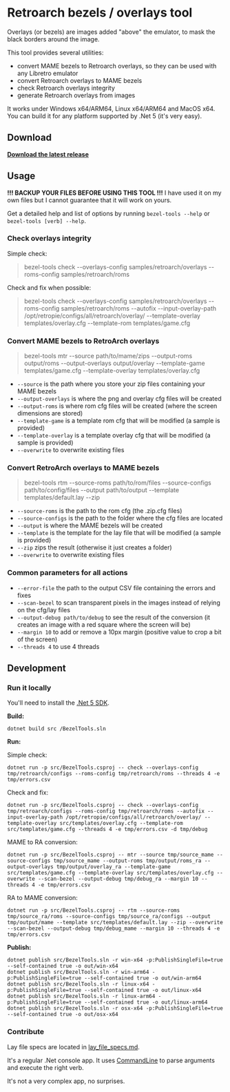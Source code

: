 # Retroarch bezels / overlays tool

Overlays (or bezels) are images added "above" the emulator, to mask the black borders around the image.

This tool provides several utilities:

- convert MAME bezels to Retroarch overlays, so they can be used with any Libretro emulator
- convert Retroarch overlays to MAME bezels
- check Retroarch overlays integrity
- generate Retroarch overlays from images

It works under Windows x64/ARM64, Linux x64/ARM64 and MacOS x64. You can build it for any platform supported by .Net 5 (it's very easy).

## Download

**[Download the latest release](https://github.com/cosmo0/mame-retroarch-bezel-converter/releases)**

## Usage

**!!! BACKUP YOUR FILES BEFORE USING THIS TOOL !!!** I have used it on my own files but I cannot guarantee that it will work on yours.

Get a detailed help and list of options by running `bezel-tools --help` or `bezel-tools [verb] --help`.

### Check overlays integrity

Simple check:

> bezel-tools check --overlays-config samples/retroarch/overlays --roms-config samples/retroarch/roms

Check and fix when possible:

> bezel-tools check --overlays-config samples/retroarch/overlays --roms-config samples/retroarch/roms --autofix --input-overlay-path /opt/retropie/configs/all/retroarch/overlay/ --template-overlay templates/overlay.cfg --template-rom templates/game.cfg

### Convert MAME bezels to RetroArch overlays

> bezel-tools mtr --source path/to/mame/zips --output-roms output/roms --output-overlays output/overlay --template-game templates/game.cfg --template-overlay templates/overlay.cfg

- `--source` is the path where you store your zip files containing your MAME bezels
- `--output-overlays` is where the png and overlay cfg files will be created
- `--output-roms` is where rom cfg files will be created (where the screen dimensions are stored)
- `--template-game` is a template rom cfg that will be modified (a sample is provided)
- `--template-overlay` is a template overlay cfg that will be modified (a sample is provided)
- `--overwrite` to overwrite existing files

### Convert RetroArch overlays to MAME bezels

> bezel-tools rtm --source-roms path/to/rom/files --source-configs path/to/config/files --output path/to/output --template templates/default.lay --zip

- `--source-roms` is the path to the rom cfg (the .zip.cfg files)
- `--source-configs` is the path to the folder where the cfg files are located
- `--output` is where the MAME bezels will be created
- `--template` is the template for the lay file that will be modified (a sample is provided)
- `--zip` zips the result (otherwise it just creates a folder)
- `--overwrite` to overwrite existing files

### Common parameters for all actions

- `--error-file` the path to the output CSV file containing the errors and fixes
- `--scan-bezel` to scan transparent pixels in the images instead of relying on the cfg/lay files
- `--output-debug path/to/debug` to see the result of the conversion (it creates an image with a red square where the screen will be)
- `--margin 10` to add or remove a 10px margin (positive value to crop a bit of the screen)
- `--threads 4` to use 4 threads

## Development

### Run it locally

You'll need to install the [.Net 5 SDK](https://dotnet.microsoft.com/download/dotnet/5.0).

**Build:**

`dotnet build src /BezelTools.sln`

**Run:**

Simple check:

`dotnet run -p src/BezelTools.csproj -- check
    --overlays-config tmp/retroarch/configs
    --roms-config tmp/retroarch/roms
    --threads 4
    -e tmp/errors.csv`

Check and fix:

`dotnet run -p src/BezelTools.csproj -- check
    --overlays-config tmp/retroarch/configs
    --roms-config tmp/retroarch/roms
    --autofix
    --input-overlay-path /opt/retropie/configs/all/retroarch/overlay/
    --template-overlay src/templates/overlay.cfg
    --template-rom src/templates/game.cfg
    --threads 4
    -e tmp/errors.csv
    -d tmp/debug`

MAME to RA conversion:

`dotnet run -p src/BezelTools.csproj -- mtr
    --source tmp/source_mame
    --source-configs tmp/source_mame
    --output-roms tmp/output/roms_ra
    --output-overlays tmp/output/overlay_ra
    --template-game src/templates/game.cfg
    --template-overlay src/templates/overlay.cfg
    --overwrite
    --scan-bezel
    --output-debug tmp/debug_ra
    --margin 10
    --threads 4
    -e tmp/errors.csv`

RA to MAME conversion:

`dotnet run -p src/BezelTools.csproj -- rtm
    --source-roms tmp/source_ra/roms
    --source-configs tmp/source_ra/configs
    --output tmp/output/mame
    --template src/templates/default.lay
    --zip
    --overwrite
    --scan-bezel
    --output-debug tmp/debug_mame
    --margin 10
    --threads 4
    -e tmp/errors.csv`

**Publish:**

````shell
dotnet publish src/BezelTools.sln -r win-x64 -p:PublishSingleFile=true --self-contained true -o out/win-x64
dotnet publish src/BezelTools.sln -r win-arm64 -p:PublishSingleFile=true --self-contained true -o out/win-arm64
dotnet publish src/BezelTools.sln -r linux-x64 -p:PublishSingleFile=true --self-contained true -o out/linux-x64
dotnet publish src/BezelTools.sln -r linux-arm64 -p:PublishSingleFile=true --self-contained true -o out/linux-arm64
dotnet publish src/BezelTools.sln -r osx-x64 -p:PublishSingleFile=true --self-contained true -o out/osx-x64
````

### Contribute

Lay file specs are located in [lay_file_specs.md](lay_files_specs.md).

It's a regular .Net console app. It uses [CommandLine](https://github.com/commandlineparser/commandline)
to parse arguments and execute the right verb.

It's not a very complex app, no surprises.
